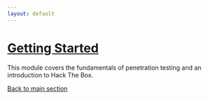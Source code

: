 ```yaml
---
layout: default
---
```


# [Getting Started](./GettingStarted.md)

This module covers the fundamentals of penetration testing and an introduction to Hack The Box.

[Back to main section](../../indexEN.md)
